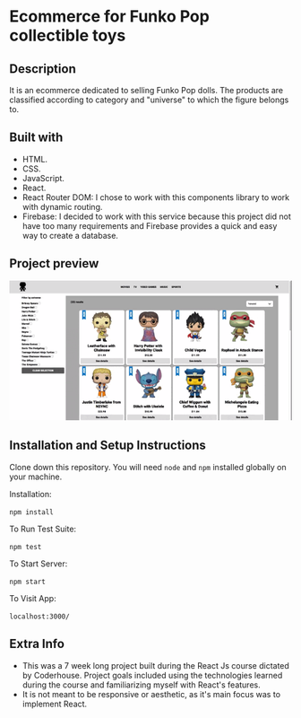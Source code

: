 # Ecommerce for Funko Pop collectible toys
## Description
It is an ecommerce dedicated to selling Funko Pop dolls. The products are classified according to category and "universe" to which the figure belongs to. 
## Built with
* HTML.
* CSS.
* JavaScript.
* React.
* React Router DOM: I chose to work with this components library to work with dynamic routing.
* Firebase: I decided to work with this service because this project did not have too many requirements and Firebase provides a quick and easy way to create a database.
## Project preview
![](project-preview.gif)

## Installation and Setup Instructions
Clone down this repository. You will need `node` and `npm` installed globally on your machine.  

Installation:

`npm install`  

To Run Test Suite:  

`npm test`  

To Start Server:

`npm start`  

To Visit App:

`localhost:3000/`  
## Extra Info
  - This was a 7 week long project built during the React Js course dictated by Coderhouse. Project goals included using the technologies learned during the course and familiarizing myself with React's features.
  - It is not meant to be responsive or aesthetic, as it's main focus was to implement React.
